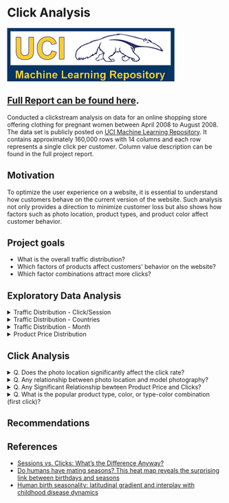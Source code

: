 # Click Analysis

![uci-logo](./img/0-uci.png)

## [Full Report can be found here](./analysis.ipynb).

Conducted a clickstream analysis on data for an online shopping store offering clothing for pregnant women between April 2008 to August 2008. The data set is publicly posted on [UCI Machine Learning Repository](https://archive.ics.uci.edu/ml/datasets/clickstream+data+for+online+shopping). It contains approximately 160,000 rows with 14 columns and each row represents a single click per customer. Column value description can be found in the full project report.

## Motivation

To optimize the user experience on a website, it is essential to understand how customers behave on the current version of the website. Such analysis not only provides a direction to minimize customer loss but also shows how factors such as photo location, product types, and product color affect customer behavior.

## Project goals

- What is the overall traffic distribution?
- Which factors of products affect customers' behavior on the website?
- Which factor combinations attract more clicks?

## Exploratory Data Analysis

<details>
<summary>Traffic Distribution - Click/Session</summary>

<p align="left">
    <img src="./img/3-click-dist.png" width="60%"> 
</p>

There are two columns indicate the user traffic: `order` and `session ID`.
  - `session ID`: a unique user in a specific time frame (each `session ID` has more than 1 clicks)
  - `order`: the whole sequence of customers' behavior on the website (order of 1 indicates the first click and 2 indicates the second click, and so on)
- The week day distributions of the two are almost identical.
- Tuesday has the largest amount of traffic while weekends have the least. A hypothesis is that the more it is close to the weekends, the more time customers (pregnant women) have to spend time on the family business.

</details>

<details>
<summary>Traffic Distribution - Countries</summary>

The majority of traffic occurs in European countries:

1. Poland: n=19582
2. Czech Republic: n=2261
3. Lithuania: n=527
4. United Kingdom: n=127
5. Ireland: n=102
6. Germany: n=101
7. Slovakia: n=88

</details>

<details>
<summary>Traffic Distribution - Month</summary>


<p align="left">
    <img src="./img/6-month-dist.png" width="60%"> 
</p>

There is significantly more traffic during April compared to May, July, June, and August (least). 

 According to a [birthrate analysis](https://visme.co/blog/most-common-birthday/)", there is NOT a single country with its peak birth month as April and most European countries have their peak birth month between June-September. This indicates that demand for pregnant women's clothing in European countries will be higher between February-April compared to that of June-September.

<p align="left">
    <img src="./img/1.peak-birth-month.png" width="60%"> 
</p>

</details>

<details>
<summary>Product Price Distribution</summary>

<p align="left">
    <img src="./img/7-price-dist.png" width="60%"> 
</p>

The clicked product price ranges between $18-$80. $40 products received the most clicks and $40 had the second most clicks.

</details>


## Click Analysis

<details>
<summary>Q. Does the photo location significantly affect the click rate?</summary>

![click-order](./img/8-click-order.png)

Notice top-left has the largest amount of traffic for most cases, while the top-right has the least amount of traffic. While the first click has the most traffic, its deviation among photo locations is larger compared to that of other click orders. As customers make more subsequent clicks, they tend to not care about photo location as much.

</details>

<details>
<summary>Q. Any relationship between photo location and model photography?</summary>

![loc-type](./img/9-photo-type-vs-loc.png)

- Huge overall difference in traffic between en face and profile photo types (ef face > profile). 
- However, there are still a few points to which pay close attention.
    1. Top-left photo location has the largest traffic discrepancy between the two photo types.
    2. Bottom-center has the least traffic difference between the two photo types.
    3. While the amount of traffic fluctuates among top-right, bottom-left, and bottom-right for en face type, it does not differ that much for profile photo type.

</details>

<details>
<summary>Q. Any Significant Relationship bewteen Product Price and Clicks?</summary>

`price 2` column indicates whether the price of a particular product is higher than the average price for the entire product category. This analysis only considers first and second clicks. `1` indicates 'Yes' (product price higher than the average price in its category) and `2` indicates 'No' (product price lower than the average price in its category)

- Yes: 50.48%
- No: 49.52%

**Given the first click's `price 2` value, what are the percentages of each `price 2` column value for the subsequent click?**

- **First Click: Yes**
  - Second Click:
    - **Yes: 56.02%**
    - No: 43.98%

- **First Click: No**
  - Second Click:
    - Yes: 44.94%
    - **No: 55.05%**

</details>

<details>
<summary>Q. What is the popular product type, color, or type-color combination (first click)?</summary>

### Color-Photo Location

Blue products located at the top left on the first page of the website have the highest number of first clicks

![color2](./img/14-color2.png)


### Color-Product Type

The blue trouser has significantly more clicks than others on the first page.

![color3](./img/15-color3.png)

</details>

## Recommendations


## References

- [Sessions vs. Clicks: What’s the Difference Anyway?](https://blog.stackadapt.com/sessions-vs-clicks-what-s-the-difference-anyway)
- [Do humans have mating seasons? This heat map reveals the surprising link between birthdays and seasons](https://visme.co/blog/most-common-birthday/)
- [Human birth seasonality: latitudinal gradient and interplay with childhood disease dynamics](https://royalsocietypublishing.org/doi/10.1098/rspb.2013.2438)
